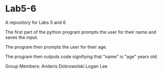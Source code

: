 # Lab5-6
A repository for Labs 5 and 6

The first part of the python program prompts the user for their name and saves the input.

The program then prompts the user for their age.

The program then outputs code signifying that "name" is "age" years old.

Group Members:
Anderis Dobrowolski
Logan Lee